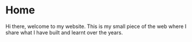 # Home

Hi there, welcome to my website. This is my small piece of the web where I share what I have built and learnt over the years.
